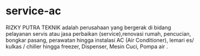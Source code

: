 # service-ac
RIZKY PUTRA TEKNIK adalah perusahaan yang bergerak di bidang pelayanan servis atau jasa perbaikan (service),renovasi rumah, pencucian, bongkar pasang, perawatan hingga instalasi AC (Air Conditioner), lemari es/ kulkas / chiller hingga freezer, Dispenser, Mesin Cuci, Pompa air .
